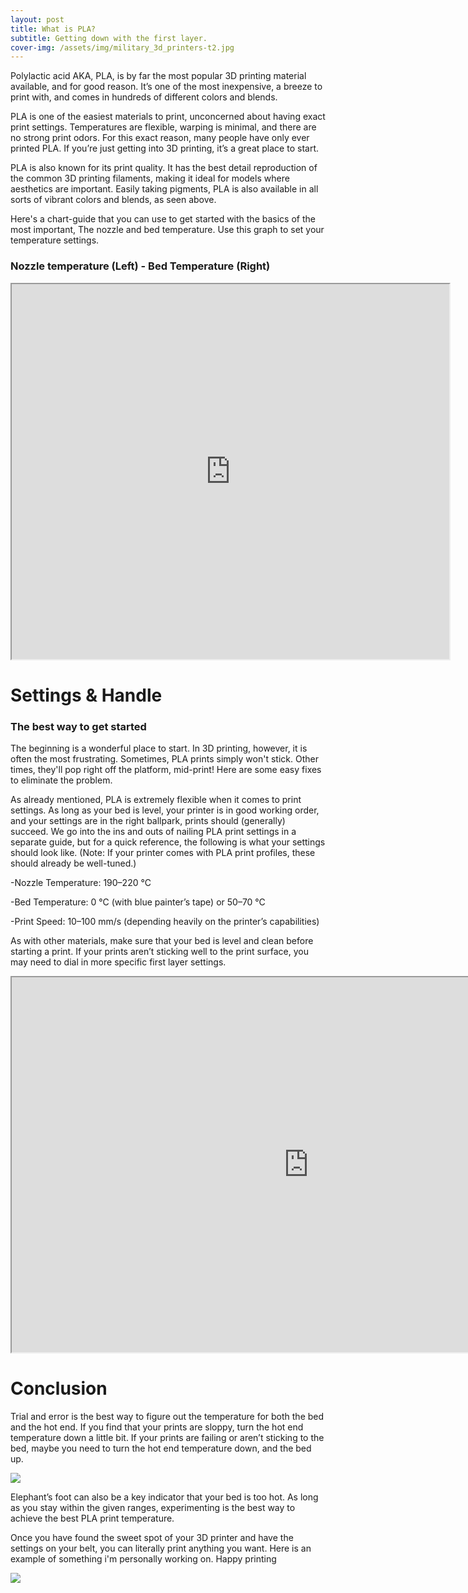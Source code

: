 ```yaml
---
layout: post
title: What is PLA?
subtitle: Getting down with the first layer.
cover-img: /assets/img/military_3d_printers-t2.jpg
---
```


Polylactic acid AKA, PLA, is by far the most popular 3D printing material available, and for good reason. 
It’s one of the most inexpensive, a breeze to print with, and comes in hundreds of different colors and blends. 

PLA is one of the easiest materials to print, unconcerned about having exact print settings. 
Temperatures are flexible, warping is minimal, and there are no strong print odors. 
For this exact reason, many people have only ever printed PLA. If you’re just getting into 3D printing, it’s a great place to start.

PLA is also known for its print quality. It has the best detail reproduction of the common 3D printing filaments, 
making it ideal for models where aesthetics are important. Easily taking pigments, 
PLA is also available in all sorts of vibrant colors and blends, as seen above.

Here's a chart-guide that you can use to get started with the basics of the most important,
The nozzle and bed temperature. Use this graph to set your temperature settings.

### Nozzle temperature (Left) - Bed Temperature (Right)
<iframe src="https://charts.sharpdesigndigital.com/anell-graph.html" width="700" height="600"></iframe>

# Settings & Handle
### The best way to get started

The beginning is a wonderful place to start. In 3D printing, however, it is often the most frustrating.
Sometimes, PLA prints simply won't stick. Other times, they'll pop right off the platform, mid-print! Here are some easy fixes to eliminate the problem.

As already mentioned, PLA is extremely flexible when it comes to print settings. 
As long as your bed is level, your printer is in good working order, and your settings are in the right ballpark, 
prints should (generally) succeed. We go into the ins and outs of nailing PLA print settings in a separate guide,
but for a quick reference, the following is what your settings should look like. 
(Note: If your printer comes with PLA print profiles, these should already be well-tuned.)

-Nozzle Temperature: 190–220 °C

-Bed Temperature: 0 °C (with blue painter’s tape) or 50–70 °C

-Print Speed: 10–100 mm/s (depending heavily on the printer’s capabilities)

As with other materials, make sure that your bed is level and clean before starting a print. If your prints aren’t sticking well to the print surface, you may need to dial in more specific first layer settings.


<iframe src="https://charts.sharpdesigndigital.com/anell-point_Lines.html" width="950" height="600"></iframe>


# Conclusion 

Trial and error is the best way to figure out the temperature for both the bed and the hot end. 
If you find that your prints are sloppy, turn the hot end temperature down a little bit.
If your prints are failing or aren’t sticking to the bed, maybe you need to turn the hot end temperature down, and the bed up.

<img src="https://i.all3dp.com/cdn-cgi/image/fit=cover,w=360,gravity=0.5x0.5,format=auto/wp-content/uploads/2017/03/27025813/Warping.jpg"/>

Elephant’s foot can also be a key indicator that your bed is too hot. As long as you stay within the given ranges,
experimenting is the best way to achieve the best PLA print temperature.

Once you have found the sweet spot of your 3D printer and have the settings on your belt, you can literally print anything you want.
Here is an example of something i'm personally working on. Happy printing

<img src="https://i0.wp.com/www.open-electronics.org/wp-content/uploads/2017/07/marvel2.png?resize=550%2C733&ssl=1"/>
